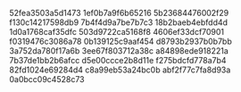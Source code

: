 52fea3503a5d1473
1ef0b7a9f6b65216
5b23684476002f29
f130c14217598db9
7b4f4d9a7be7b7c3
18b2baeb4ebfdd4d
1d0a1768caf35dfc
503d9722ca5168f8
4606ef33dcf70901
f0319476c3086a78
0b139125c9aaf454
d8793b2937b0b7bb
3a752da780f17a6b
3ee67f803712a38c
a84898ede918221a
7b37de1bb2b6afcc
d5e00ccce2b8d11e
f275bdcfd778a7b4
82fd1024e69284d4
c8a99eb53a24bc0b
abf2f77c7fa8d93a
0a0bcc09c4528c73

